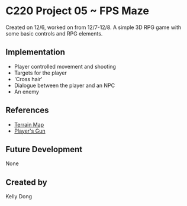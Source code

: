 
# C220 Project 05 ~ FPS Maze
Created on 12/6, worked on from 12/7-12/8. A simple 3D RPG game with some basic controls and RPG elements.

## Implementation
- Player controlled movement and shooting
- Targets for the player
- 'Cross hair'
- Dialogue between the player and an NPC
- An enemy

## References
- [Terrain Map](https://www.patreon.com/posts/blender-export-16916038)
- [Player's Gun](https://kenney.nl/assets/blaster-kit)

## Future Development
None

## Created by
Kelly Dong

